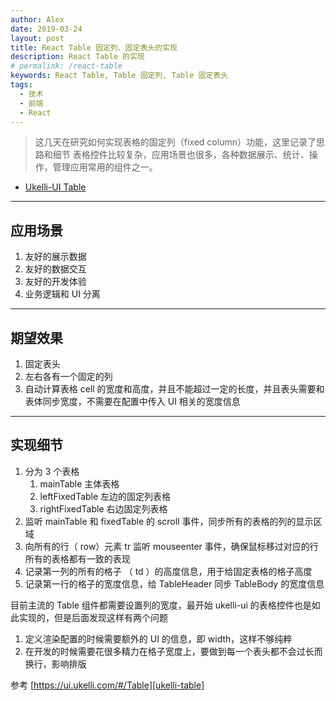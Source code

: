 ```yaml
---
author: Alex
date: 2019-03-24
layout: post
title: React Table 固定列、固定表头的实现
description: React Table 的实现
# permalink: /react-table
keywords: React Table, Table 固定列, Table 固定表头
tags: 
  - 技术
  - 前端
  - React
---
```


> 这几天在研究如何实现表格的固定列（fixed column）功能，这里记录了思路和细节
> 表格控件比较复杂，应用场景也很多，各种数据展示、统计、操作，管理应用常用的组件之一。

- [Ukelli-UI Table][ukelli-table]

--------------

## 应用场景

1. 友好的展示数据
2. 友好的数据交互
3. 友好的开发体验
4. 业务逻辑和 UI 分离

--------------

## 期望效果

1. 固定表头
2. 左右各有一个固定的列
3. 自动计算表格 cell 的宽度和高度，并且不能超过一定的长度，并且表头需要和表体同步宽度，不需要在配置中传入 UI 相关的宽度信息

--------------

## 实现细节

1. 分为 3 个表格
    1. mainTable 主体表格
    2. leftFixedTable 左边的固定列表格
    3. rightFixedTable 右边固定列表格
2. 监听 mainTable 和 fixedTable 的 scroll 事件，同步所有的表格的列的显示区域
3. 向所有的行（ row）元素 tr 监听 mouseenter 事件，确保鼠标移过对应的行所有的表格都有一致的表现
4. 记录第一列的所有的格子 （ td ）的高度信息，用于给固定表格的格子高度
5. 记录第一行的格子的宽度信息，给 TableHeader 同步 TableBody 的宽度信息

目前主流的 Table 组件都需要设置列的宽度，最开始 ukelli-ui 的表格控件也是如此实现的，但是后面发现这样有两个问题

1. 定义渲染配置的时候需要额外的 UI 的信息，即 width，这样不够纯粹
2. 在开发的时候需要花很多精力在格子宽度上，要做到每一个表头都不会过长而换行，影响排版

参考 [https://ui.ukelli.com/#/Table][ukelli-table]

[ukelli-table]:https://ui.ukelli.com/#/Table
